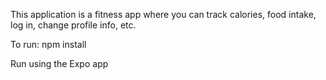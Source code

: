 This application is a fitness app where you can track calories, food intake, log in, change profile info, etc.

To run:
npm install

Run using the Expo app

